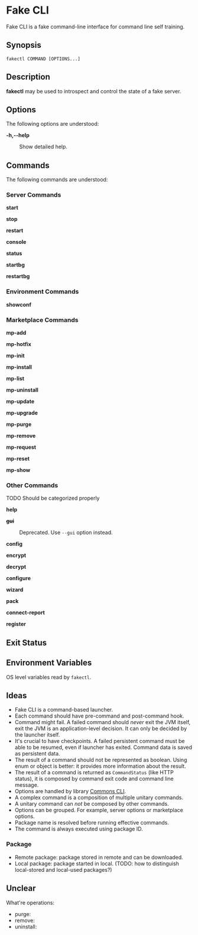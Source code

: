 # Fake CLI

Fake CLI is a fake command-line interface for command line self training.

## Synopsis

    fakectl COMMAND [OPTIONS...]

## Description

**fakectl** may be used to introspect and control the state of a fake server.

## Options

The following options are understood:

**-h,--help**

&nbsp;&nbsp;&nbsp;&nbsp;&nbsp;&nbsp;&nbsp;&nbsp;
Show detailed help.

## Commands

The following commands are understood:

### Server Commands

**start**

**stop**

**restart**

**console**

**status**

**startbg**

**restartbg**

### Environment Commands

**showconf**

### Marketplace Commands

**mp-add**

**mp-hotfix**

**mp-init**

**mp-install**

**mp-list**

**mp-uninstall**

**mp-update**

**mp-upgrade**

**mp-purge**

**mp-remove**

**mp-request**

**mp-reset**

**mp-show**

### Other Commands

TODO Should be categorized properly

**help**

~~**gui**~~

&nbsp;&nbsp;&nbsp;&nbsp;&nbsp;&nbsp;&nbsp;&nbsp;
Deprecated. Use `--gui` option instead.

**config**

**encrypt**

**decrypt**

**configure**

**wizard**

**pack**

**connect-report**

**register**

## Exit Status

## Environment Variables

OS level variables read by `fakectl`.

## Ideas

- Fake CLI is a command-based launcher.
- Each command should have pre-command and post-command hook.
- Command might fail. A failed command should _never_ exit the JVM itself, exit the JVM is an
  application-level decision. It can only be decided by the launcher itself.
- It's crucial to have checkpoints. A failed persistent command must be able to be resumed, even if
  launcher has exited. Command data is saved as persistent data.
- The result of a command should not be represented as boolean. Using enum or object is better: it
  provides more information about the result.
- The result of a command is returned as `CommandStatus` (like HTTP status), it is composed by
  command exit code and command line message.
- Options are handled by library [Commons CLI][commons-cli].
- A complex command is a composition of multiple unitary commands.
- A unitary command can _not_ be composed by other commands.
- Options can be grouped. For example, server options or marketplace options.
- Package name is resolved before running effective commands.
- The command is always executed using package ID.

### Package

- Remote package: package stored in remote and can be downloaded.
- Local package: package started in local. (TODO: how to distinguish
  local-stored and local-used packages?)

## Unclear

What're operations:

- purge:
- remove:
- uninstall:

[commons-cli]: https://github.com/apache/commons-cli

